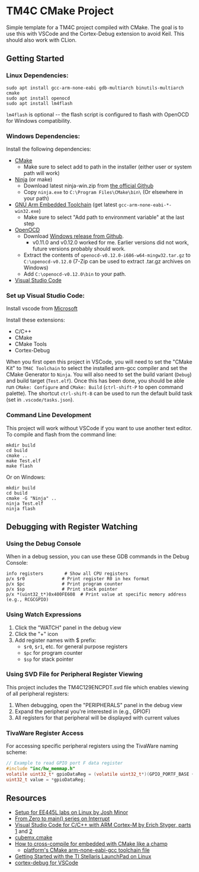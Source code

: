 # TM4C CMake Project
Simple template for a TM4C project compiled with CMake. The goal is to use this with VSCode and
the Cortex-Debug extension to avoid Keil. This should also work with CLion.

## Getting Started
### Linux Dependencies:
```
sudo apt install gcc-arm-none-eabi gdb-multiarch binutils-multiarch cmake
sudo apt install openocd
sudo apt install lm4flash
```
`lm4flash` is optional -- the flash script is configured to flash with OpenOCD for Windows compatibility.


### Windows Dependencies:
Install the following dependencies:

- [CMake](https://cmake.org/download/)
  - Make sure to select add to path in the installer (either user or system path will work)
- [Ninja](https://ninja-build.org/) (or make)
  - Download latest ninja-win.zip from [the official Github](https://github.com/ninja-build/ninja/releases)
  - Copy `ninja.exe` to `C:\Program Files\CMake\bin\` (Or elsewhere in your path)
- [GNU Arm Embedded Toolchain](https://developer.arm.com/downloads/-/gnu-rm) (get latest `gcc-arm-none-eabi-*-win32.exe`)
  - Make sure to select "Add path to environment variable" at the last step
- [OpenOCD](https://openocd.org/)
  - Download [Windows release from Github](https://github.com/openocd-org/openocd/releases/tag/v0.12.0).
    - v0.11.0 and v0.12.0 worked for me. Earlier versions did not work, future versions probably should work.
  - Extract the contents of `openocd-v0.12.0-i686-w64-mingw32.tar.gz` to `C:\openocd-v0.12.0` (7-Zip can be used to extract .tar.gz archives on Windows)
  - Add `C:\openocd-v0.12.0\bin` to your path.
- [Visual Studio Code](https://code.visualstudio.com/)


### Set up Visual Studio Code:
Install vscode from [Microsoft](https://code.visualstudio.com/)

Install these extensions:
- C/C++
- CMake
- CMake Tools
- Cortex-Debug

When you first open this project in VSCode, you will need to set the "CMake Kit" to `TM4C Toolchain`
to select the installed arm-gcc compiler and set the CMake Generator to `Ninja`. You will also need
to set the build variant (`Debug`) and build target (`Test.elf`). Once this has been done, you
should be able run `CMake: Configure` and `CMake: Build` (`ctrl-shift-P` to open command palette).
The shortcut `ctrl-shift-B` can be used to run the default build task (set in `.vscode/tasks.json`).


### Command Line Development
This project will work without VSCode if you want to use another text editor. To compile and flash
from the command line:
```
mkdir build
cd build
cmake ..
make Test.elf
make flash
```
Or on Windows:
```
mkdir build
cd build
cmake -G "Ninja" ..
ninja Test.elf
ninja flash
```


## Debugging with Register Watching

### Using the Debug Console
When in a debug session, you can use these GDB commands in the Debug Console:

```
info registers        # Show all CPU registers
p/x $r0              # Print register R0 in hex format
p/x $pc              # Print program counter
p/x $sp              # Print stack pointer
p/x *(uint32_t*)0x400FE608  # Print value at specific memory address (e.g., RCGCGPIO)
```

### Using Watch Expressions
1. Click the "WATCH" panel in the debug view
2. Click the "+" icon
3. Add register names with $ prefix:
   - `$r0`, `$r1`, etc. for general purpose registers
   - `$pc` for program counter
   - `$sp` for stack pointer

### Using SVD File for Peripheral Register Viewing
This project includes the TM4C129ENCPDT.svd file which enables viewing of all peripheral registers:

1. When debugging, open the "PERIPHERALS" panel in the debug view
2. Expand the peripheral you're interested in (e.g., GPIOF)
3. All registers for that peripheral will be displayed with current values

### TivaWare Register Access
For accessing specific peripheral registers using the TivaWare naming scheme:
```c
// Example to read GPIO port F data register
#include "inc/hw_memmap.h"
volatile uint32_t* gpioDataReg = (volatile uint32_t*)(GPIO_PORTF_BASE + GPIO_O_DATA + (0xFF << 2));
uint32_t value = *gpioDataReg;
```

## Resources

- [Setup for EE445L labs on Linux by Josh Minor](https://github.com/jishminor/ee445l-linux)
- [From Zero to main() series on Interrupt](https://interrupt.memfault.com/tag/zero-to-main/)
- [Visual Studio Code for C/C++ with ARM Cortex-M by Erich Styger, parts 1](https://mcuoneclipse.com/2021/05/01/visual-studio-code-for-c-c-with-arm-cortex-m-part-1/) and [2](https://mcuoneclipse.com/2021/05/04/visual-studio-code-for-c-c-with-arm-cortex-m-part-2/)
- [cubemx.cmake](https://github.com/patrislav1/cubemx.cmake)
- [How to cross-compile for embedded with CMake like a champ](https://kubasejdak.com/how-to-cross-compile-for-embedded-with-cmake-like-a-champ)
    - [platform's CMake arm-none-eabi-gcc toolchain file](https://gitlab.com/embeddedlinux/libs/platform/-/blob/master/lib/baremetal-arm/arm-none-eabi-gcc.cmake)
- [Getting Started with the TI Stellaris LaunchPad on Linux](https://www.jann.cc/2012/12/11/getting_started_with_the_ti_stellaris_launchpad_on_linux.html)
- [cortex-debug for VSCode](https://github.com/Marus/cortex-debug/wiki)

